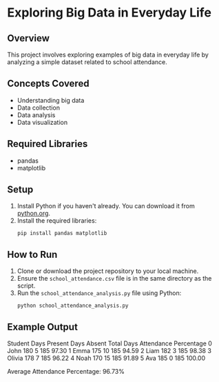 # Exploring Big Data in Everyday Life

## Overview
This project involves exploring examples of big data in everyday life by analyzing a simple dataset related to school attendance.

## Concepts Covered
- Understanding big data
- Data collection
- Data analysis
- Data visualization

## Required Libraries
- pandas
- matplotlib

## Setup
1. Install Python if you haven't already. You can download it from [python.org](https://www.python.org/downloads/).
2. Install the required libraries:
    ```
    pip install pandas matplotlib
    ```

## How to Run
1. Clone or download the project repository to your local machine.
2. Ensure the `school_attendance.csv` file is in the same directory as the script.
3. Run the `school_attendance_analysis.py` file using Python:
    ```
    python school_attendance_analysis.py
    ```

## Example Output

Student Days Present Days Absent Total Days Attendance Percentage
0 John 180 5 185 97.30
1 Emma 175 10 185 94.59
2 Liam 182 3 185 98.38
3 Olivia 178 7 185 96.22
4 Noah 170 15 185 91.89
5 Ava 185 0 185 100.00

Average Attendance Percentage: 96.73%